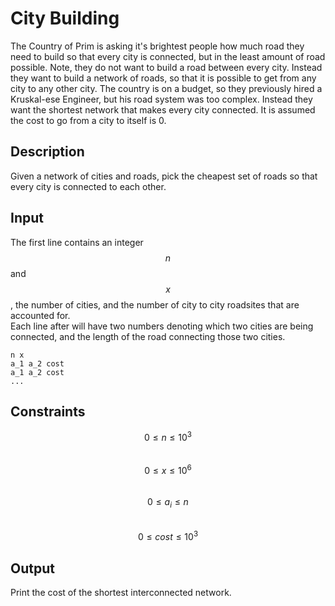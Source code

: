 # City Building

The Country of Prim is asking it's brightest people how much road they need to build
so that every city is connected, but in the least amount of road possible. Note, they do
not want to build a road between every city. Instead they want to build a
network of roads, so that it is possible to get from any city to any other city.
The country is on a budget, so they previously hired a Kruskal-ese Engineer, but
his road system was too complex. Instead they want the shortest
network that makes every city connected. It is assumed the cost to go from a
city to itself is 0.

## Description

Given a network of cities and roads, pick the cheapest set of roads so that
every city is connected to each other.

## Input

The first line contains an integer $$n$$ and $$x$$, the number of cities, and
the number of city to city roadsites that are accounted for.  
Each line after will have two numbers denoting which two cities are being
connected, and the length of the road connecting those two cities.


```
n x
a_1 a_2 cost
a_1 a_2 cost
...
```

## Constraints

$$0 \leq n \leq 10^3$$  
$$0 \leq x \leq 10^6$$  
$$0 \leq a_i \leq n$$  
$$0 \leq cost \leq 10^3$$

## Output

Print the cost of the shortest interconnected network.

